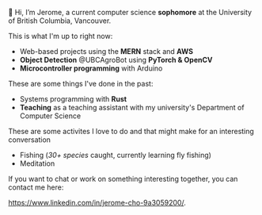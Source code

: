 👋 Hi, I’m Jerome, a current computer science **sophomore** at the University of British Columbia, Vancouver. 

This is what I'm up to right now: 

- Web-based projects using the **MERN** stack and **AWS**
- **Object Detection** @UBCAgroBot using **PyTorch & OpenCV**
- **Microcontroller programming** with Arduino 

These are some things I've done in the past: 

- Systems programming with **Rust**
- **Teaching** as a teaching assistant with my university's Department of Computer Science

These are some activites I love to do and that might make for an interesting conversation 

- Fishing (*30+ species* caught, currently learning fly fishing) 
- Meditation 

If you want to chat or work on something interesting together, you can contact me here: 

https://www.linkedin.com/in/jerome-cho-9a3059200/. 

<!---
jeromecho/jeromecho is a ✨ special ✨ repository because its `README.md` (this file) appears on your GitHub profile.
You can click the Preview link to take a look at your changes.
--->
